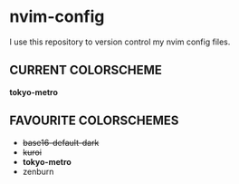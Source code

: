 # nvim-config
I use this repository to version control my nvim config files.

## CURRENT COLORSCHEME
**tokyo-metro**

## FAVOURITE COLORSCHEMES 

* ~~base16-default-dark~~
* ~~kuroi~~
* **tokyo-metro**
* zenburn
